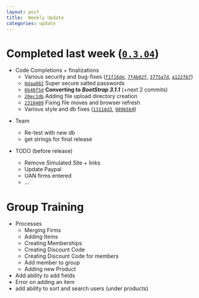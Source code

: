 ```yaml
---
layout: post
title:  Weekly Update
categories: update
---
```


# Completed last week ([`0.3.04`][])

- Code Completions + finalizations
	- Various security and bug-fixes ([`f1f16de`][], [`7f4b02f`][], [`3775a7d`][], [`a122fb7`][])
	- [`0daa082`][] Super secure salted passwords
	- [`6b40f5d`][] __Converting to *BootStrap 3.1.1*__ (+next 2 commits)
	- [`20ec1db`][] Adding file upload directory creation
	- [`2318489`][] Fixing file moves and browser refresh
	- Various style and db fixes ([`13118d3`][], [`989b5b9`][])

[`0.3.04`]:  https://github.com/bign8-AZ/UA-purchasing-system/commit/f26f192e340fecface1a3ebc4ea2a6454c1a2166
[`f1f16de`]: https://github.com/bign8-AZ/UA-purchasing-system/commit/f1f16de2e063b8e4cab884797ba10cf47dbef4a6
[`7f4b02f`]: https://github.com/bign8-AZ/UA-purchasing-system/commit/7f4b02fc366706312955d160ab8a6229432f0cda
[`3775a7d`]: https://github.com/bign8-AZ/UA-purchasing-system/commit/3775a7d5b800a4af5a9408487a4cbbe4a2159bee
[`a122fb7`]: https://github.com/bign8-AZ/UA-purchasing-system/commit/a122fb7c3e85e03d9a41649b766c24482c8aa7c4
[`0daa082`]: https://github.com/bign8-AZ/UA-purchasing-system/commit/0daa082e9c0254a9e126ba282dffeb5cbc3684fd
[`6b40f5d`]: https://github.com/bign8-AZ/UA-purchasing-system/commit/6b40f5d78eeed6331538ffb729625441d23e672a
[`20ec1db`]: https://github.com/bign8-AZ/UA-purchasing-system/commit/20ec1db89da8be930492f84005e4a200260ac8a8
[`2318489`]: https://github.com/bign8-AZ/UA-purchasing-system/commit/2318489eb919c3c9f6cd41b53d2639196a8e8cf1
[`13118d3`]: https://github.com/bign8-AZ/UA-purchasing-system/commit/13118d34bc0922ac629da46d790762e2373082cd
[`989b5b9`]: https://github.com/bign8-AZ/UA-purchasing-system/commit/989b5b929a1c2da78538ba11a97fd239543c3fd0

- Team
	- Re-test with new db
	- get strings for final release

- TODO (before release)
	- Remove Simulated Site + links
	- Update Paypal
	- UAN firms entered
	- ...

# Group Training

- Processes
	- Merging Firms
	- Adding Items
	- Creating Memberships
	- Creating Discount Code
	- Creating Discount Code for members
	- Add member to group
	- Adding new Product
- Add ability to add fields
- Error on adding an item
- add ability to sort and search users (under products)